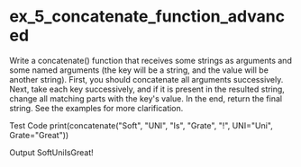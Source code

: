 # ex_5_concatenate_function_advanced
Write a concatenate() function that receives some strings as arguments and some named arguments (the key will be a string, and the value will be another string).
First, you should concatenate all arguments successively. Next, take each key successively, and if it is present in the resulted string, change all matching parts with the key's value. In the end, return the final string.
 See the examples for more clarification.

Test Code
print(concatenate("Soft", "UNI", "Is", "Grate", "!", UNI="Uni", Grate="Great"))

Output
SoftUniIsGreat!

